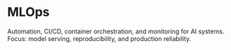 # MLOps
Automation, CI/CD, container orchestration, and monitoring for AI systems.
Focus: model serving, reproducibility, and production reliability.

